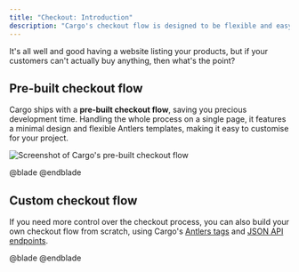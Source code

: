 ```yaml
---
title: "Checkout: Introduction"
description: "Cargo's checkout flow is designed to be flexible and easy to use, with both pre-built and custom options available."
---
```

It's all well and good having a website listing your products, but if your customers can't actually buy anything, then what's the point?

## Pre-built checkout flow
Cargo ships with a **pre-built checkout flow**, saving you precious development time. Handling the whole process on a single page, it features a minimal design and flexible Antlers templates, making it easy to customise for your project.

![Screenshot of Cargo's pre-built checkout flow](/images/prebuilt-checkout.png)

@blade
<x-button :href="url('frontend/checkout/prebuilt')" text="Find out more" />
@endblade

## Custom checkout flow
If you need more control over the checkout process, you can also build your own checkout flow from scratch, using Cargo's [Antlers tags](/frontend/tags/cart) and [JSON API endpoints](/frontend/json-api/introduction).

@blade
<x-button :href="url('frontend/checkout/custom')" text="Find out more" />
@endblade